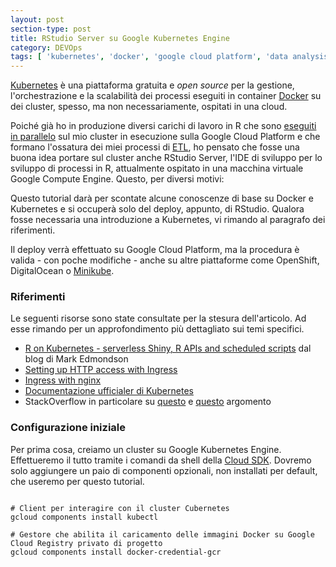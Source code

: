 ```yaml
---
layout: post
section-type: post
title: RStudio Server su Google Kubernetes Engine
category: DEVOps
tags: [ 'kubernetes', 'docker', 'google cloud platform', 'data analysis', 'devops' ]
---
```


[Kubernetes](https://kubernetes.io) è una piattaforma gratuita e _open source_ per la gestione, l'orchestrazione e la scalabilità dei processi eseguiti in container [Docker](https://www.docker.com/) su dei cluster, spesso, ma non necessariamente, ospitati in una cloud.

Poiché già ho in produzione diversi carichi di lavoro in R che sono [eseguiti in parallelo](http://tamaszilagyi.com/blog/parallelizing-r-code-on-kubernetes/) sul mio cluster in esecuzione sulla Google Cloud Platform e che formano l'ossatura dei miei processi di [ETL](https://it.wikipedia.org/wiki/Extract,_transform,_load), ho pensato che fosse una buona idea portare sul cluster anche RStudio Server, l'IDE di sviluppo per lo sviluppo di processi in R, attualmente ospitato in una macchina virtuale Google Compute Engine. Questo, per diversi motivi:

Questo tutorial darà per scontate alcune conoscenze di base su Docker e Kubernetes e si occuperà solo del deploy, appunto, di RStudio. Qualora fosse necessaria una introduzione a Kubernetes, vi rimando al paragrafo dei riferimenti.

Il deploy verrà effettuato su Google Cloud Platform, ma la procedura è valida - con poche modifiche - anche su altre piattaforme come OpenShift, DigitalOcean o [Minikube](https://kubernetes.io/docs/setup/minikube/).

### Riferimenti

Le seguenti risorse sono state consultate per la stesura dell'articolo. Ad esse rimando per un approfondimento più dettagliato sui temi specifici.

* [R on Kubernetes - serverless Shiny, R APIs and scheduled scripts](http://code.markedmondson.me/r-on-kubernetes-serverless-shiny-r-apis-and-scheduled-scripts/) dal blog di Mark Edmondson
* [Setting up HTTP access with Ingress](https://cloud.google.com/kubernetes-engine/docs/tutorials/http-balancer)
* [Ingress with nginx](https://cloud.google.com/community/tutorials/nginx-ingress-gke)
* [Documentazione ufficialer di Kubernetes](https://kubernetes.io/docs/reference/kubectl/overview/)
* StackOverflow in particolare su [questo](https://stackoverflow.com/questions/52303064/configuring-rstudio-server-service-for-nginx-ingress-in-gke/52364023#52364023) e [questo](https://stackoverflow.com/questions/48452556/setting-up-a-kuberentes-cluster-with-http-load-balancing-ingress-for-rstudio-and) argomento

### Configurazione iniziale

Per prima cosa, creiamo un cluster su Google Kubernetes Engine. Effettueremo il tutto tramite i comandi da shell della [Cloud SDK](https://cloud.google.com/sdk/). Dovremo solo aggiungere un paio di componenti opzionali, non installati per default, che useremo per questo tutorial.

<pre><code data-trim class="bash">
# Client per interagire con il cluster Cubernetes
gcloud components install kubectl

# Gestore che abilita il caricamento delle immagini Docker su Google Cloud Registry privato di progetto
gcloud components install docker-credential-gcr
</code></pre>
